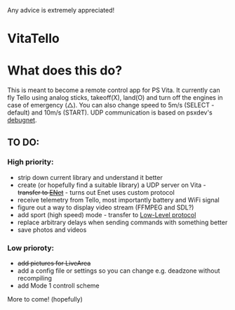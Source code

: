 Any advice is extremely appreciated!

VitaTello
=================
 
 What does this do?
===================
 
  This is meant to become a remote control app for PS Vita.
  It currently can fly Tello using analog sticks, takeoff(X), land(O) and turn off the engines in case of emergency (△).
  You can also change speed to 5m/s (SELECT - default) and 10m/s (START).
  UDP communication is based on psxdev's [debugnet](https://github.com/psxdev/debugnet).
  
## TO DO:
### High priority:
  - strip down current library and understand it better
  - create (or hopefully find a suitable library) a UDP server on Vita - ~~transfer to [ENet](https://github.com/cgutman/enet/tree/master)~~ - turns out Enet uses custom protocol
  - receive telemetry from Tello, most importantly battery and WiFi signal
  - figure out a way to display video stream (FFMPEG and SDL?)
  - add sport (high speed) mode - transfer to [Low-Level protocol](https://tellopilots.com/wiki/protocol/)
  - replace arbitrary delays when sending commands with something better
  - save photos and videos
### Low prioroty:
  - ~~add pictures for LiveArea~~
  - add a config file or settings so you can change e.g. deadzone without recompiling
  - add Mode 1 controll scheme
  
  More to come! (hopefully)
